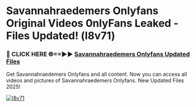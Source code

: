 # Savannahraedemers Onlyfans Original Videos 0nlyFans Leaked - Files Updated! (l8v71)

<h3>🔴 CLICK HERE 🌐==►► <a href="https://tinyurl.com/2m67pmp6" rel="nofollow">Savannahraedemers Onlyfans Updated Files</a></h3>

Get Savannahraedemers Onlyfans and all content. Now you can access all videos and pictures of Savannahraedemers Onlyfans. New Updated Files 2025!

[![l8v71](https://i.imgur.com/H4QAA4z.gif)](https://tinyurl.com/2m67pmp6)